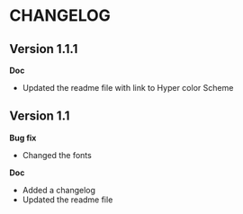 # CHANGELOG

## Version 1.1.1

**Doc**

-   Updated the readme file with link to Hyper color Scheme

## Version 1.1

**Bug fix**

-   Changed the fonts

**Doc**

-   Added a changelog
-   Updated the readme file
